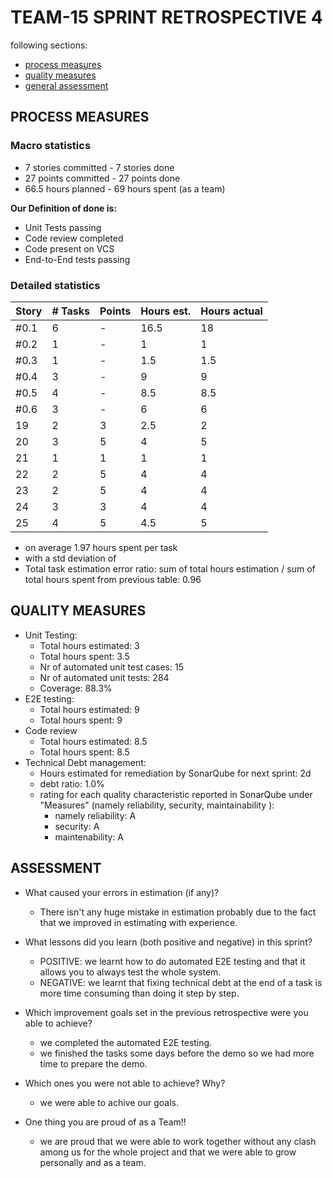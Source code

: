 TEAM-15 SPRINT RETROSPECTIVE 4
=====================================
following sections:
- [process measures](#process-measures)
- [quality measures](#quality-measures)
- [general assessment](#assessment)

## PROCESS MEASURES 

### Macro statistics

-  7 stories committed -  7 stories done 
-  27 points committed - 27 points done 
-  66.5 hours planned - 69 hours spent (as a team)

**Our Definition of done is:**  

- Unit Tests passing
- Code review completed
- Code present on VCS
- End-to-End tests passing


### Detailed statistics

| Story  | # Tasks | Points | Hours est. | Hours actual|
|--------|---------|--------|------------|-------------|
| #0.1	 |   6     |   -    |     16.5	     |    18     |
| #0.2	 |   1	   |   -    |	  1	 	 |    1        |
| #0.3	 |   1     |   -    |     1.5	 	 |    1.5     |
| #0.4	 |   3	   |   -   |     9	 	 |   9       |
| #0.5	 |   4	   |   -    |     8.5	 |    8.5       |
| #0.6	 |   3	   |   -    |     6	 |    6       |
| 19   	 |   2   |  3    |     2.5      |    2       |  
| 20		 |   3	   |   5    |	  4      |    5        |
| 21	 |   1	   |   1    |	  1	 |    1      |
| 22	 |   2 	   |  5     |	  4 	 |    4      |
| 23 	 |   	2   |   5    |	 4 	 |    4    |
| 24	 	 |   3	   |   3    |	  4  	 |    4      |
| 25	 	 |   4	   |   5    |	  4.5	 	 |    5        |

- on average 1.97 hours spent per task
- with a std deviation of 
- Total task estimation error ratio: sum of total hours estimation / sum of total hours spent from previous table: 0.96

  
## QUALITY MEASURES 

- Unit Testing:
  - Total hours estimated: 3
  - Total hours spent: 3.5
  - Nr of automated unit test cases: 15
  - Nr of automated unit tests: 284
  - Coverage: 88.3%
- E2E testing:
  - Total hours estimated: 9 
  - Total hours spent: 9
- Code review 
  - Total hours estimated: 8.5
  - Total hours spent: 8.5
- Technical Debt management:
  - Hours estimated for remediation by SonarQube for next sprint: 2d
  - debt ratio: 1.0%
  - rating for each quality characteristic reported in SonarQube under "Measures" (namely reliability, security, maintainability ):
	  - namely reliability: A
	  - security: A
	  - maintenability: A
  

## ASSESSMENT

- What caused your errors in estimation (if any)?
	- There isn't any huge mistake in estimation probably due to the fact that we improved in estimating with experience. 

- What lessons did you learn (both positive and negative) in this sprint?
	- POSITIVE: we learnt how to do automated E2E testing and that it allows you to always test the whole system.
	- NEGATIVE: we learnt that fixing technical debt at the end of a task is more time consuming than doing it step by step.   

- Which improvement goals set in the previous retrospective were you able to achieve? 
	- we completed the automated E2E testing.
	- we finished the tasks some days before the demo so we had more time to prepare the demo. 
   
- Which ones you were not able to achieve? Why?
	- we were able to achive our goals.

- One thing you are proud of as a Team!!
	- we are proud that we were able to work together without any clash among us for the whole project and that we were able to grow personally and as a team.


